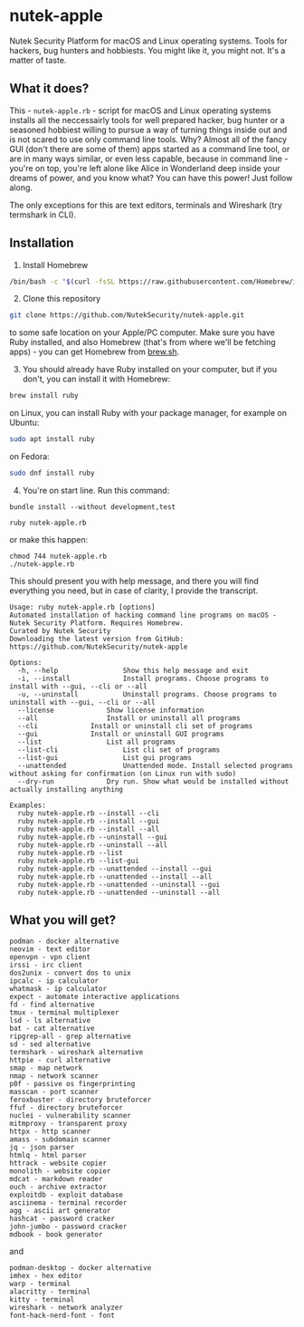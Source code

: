 # nutek-apple

Nutek Security Platform for macOS and Linux operating systems. Tools for hackers, bug hunters and hobbiests. You might like it, you might not. It's a matter of taste.

## What it does?

This - `nutek-apple.rb` - script for macOS and Linux operating systems installs
all the neccessairly tools for well prepared hacker, bug hunter or
a seasoned hobbiest willing to pursue a way of turning things inside out and
is not scared to use only command line tools. Why? Almost all of the fancy
GUI (don't there are some of them) apps started as a command line tool, or are
in many ways similar, or even less capable, because in command line - you're
on top, you're left alone like Alice in Wonderland deep inside your dreams of power, and you know what? You can have this power! Just follow along.


The only exceptions for this are text editors, terminals and Wireshark (try termshark in CLI).

## Installation

1. Install Homebrew

```bash
/bin/bash -c "$(curl -fsSL https://raw.githubusercontent.com/Homebrew/install/HEAD/install.sh)"
```

2. Clone this repository

```bash
git clone https://github.com/NutekSecurity/nutek-apple.git
```

to some safe location on your Apple/PC computer. Make sure you have Ruby installed, and also Homebrew (that's from where we'll be fetching apps) - you can get Homebrew from [brew.sh](https://brew.sh).

3. You should already have Ruby installed on your computer, but if you don't, you can install it with Homebrew:

```bash
brew install ruby
```

on Linux, you can install Ruby with your package manager, for example on Ubuntu:

```bash
sudo apt install ruby
```
on Fedora:

```bash
sudo dnf install ruby
```

4. You're on start line. Run this command:

```shell
bundle install --without development,test
```

```shell
ruby nutek-apple.rb
```

or make this happen:

```shell
chmod 744 nutek-apple.rb
./nutek-apple.rb
```

This should present you with help message, and there you will find everything you need, but in case of clarity, I provide the transcript.

```text
Usage: ruby nutek-apple.rb [options]
Automated installation of hacking command line programs on macOS - Nutek Security Platform. Requires Homebrew.
Curated by Nutek Security
Downloading the latest version from GitHub:
https://github.com/NutekSecurity/nutek-apple

Options:
  -h, --help				Show this help message and exit
  -i, --install				Install programs. Choose programs to install with --gui, --cli or --all
  -u, --uninstall			Uninstall programs. Choose programs to uninstall with --gui, --cli or --all
  --license				Show license information
  --all					Install or uninstall all programs
  --cli				Install or uninstall cli set of programs
  --gui				Install or uninstall GUI programs
  --list				List all programs
  --list-cli				List cli set of programs
  --list-gui				List gui programs
  --unattended				Unattended mode. Install selected programs without asking for confirmation (on Linux run with sudo)
  --dry-run				Dry run. Show what would be installed without actually installing anything

Examples:
  ruby nutek-apple.rb --install --cli
  ruby nutek-apple.rb --install --gui
  ruby nutek-apple.rb --install --all
  ruby nutek-apple.rb --uninstall --gui
  ruby nutek-apple.rb --uninstall --all
  ruby nutek-apple.rb --list
  ruby nutek-apple.rb --list-gui
  ruby nutek-apple.rb --unattended --install --gui
  ruby nutek-apple.rb --unattended --install --all
  ruby nutek-apple.rb --unattended --uninstall --gui
  ruby nutek-apple.rb --unattended --uninstall --all
```

## What you will get?

```text
podman - docker alternative
neovim - text editor
openvpn - vpn client
irssi - irc client
dos2unix - convert dos to unix
ipcalc - ip calculator
whatmask - ip calculator
expect - automate interactive applications
fd - find alternative
tmux - terminal multiplexer
lsd - ls alternative
bat - cat alternative
ripgrep-all - grep alternative
sd - sed alternative
termshark - wireshark alternative
httpie - curl alternative
smap - map network
nmap - network scanner
p0f - passive os fingerprinting
masscan - port scanner
feroxbuster - directory bruteforcer
ffuf - directory bruteforcer
nuclei - vulnerability scanner
mitmproxy - transparent proxy
httpx - http scanner
amass - subdomain scanner
jq - json parser
htmlq - html parser
httrack - website copier
monolith - website copier
mdcat - markdown reader
ouch - archive extractor
exploitdb - exploit database
asciinema - terminal recorder
agg - ascii art generator
hashcat - password cracker
john-jumbo - password cracker
mdbook - book generator
```

and

```text
podman-desktop - docker alternative
imhex - hex editor
warp - terminal
alacritty - terminal
kitty - terminal
wireshark - network analyzer
font-hack-nerd-font - font
```
